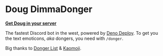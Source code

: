# Doug DimmaDonger

[**Get Doug in your server**](https://discord.com/api/oauth2/authorize?client_id=913466291250159727&scope=applications.commands)

The fastest Discord bot in the west, powered by
[Deno Deploy](https://deno.com/deploy). To get you the text emoticons, _aka_
dongers, you need with `/donger`.

Big thanks to [Donger List](https://dongerlist.com/) &
[Kaomoji](http://kaomoji.ru/).
